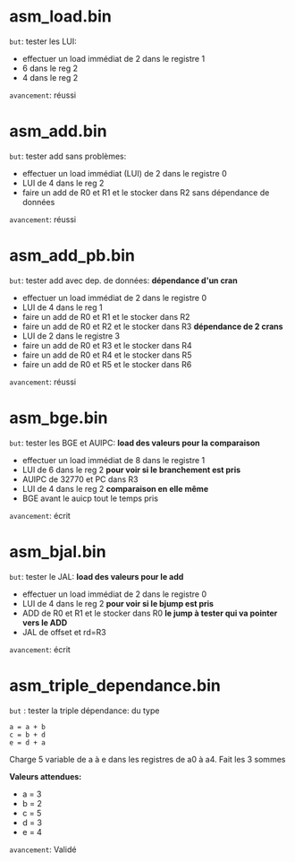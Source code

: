 # asm_load.bin
 `but`:  tester les LUI:
   - effectuer un load immédiat de 2 dans le registre 1
   - 6 dans le reg 2
   - 4 dans le reg 2

 `avancement`: réussi

# asm_add.bin
 `but`:  tester add sans problèmes:
   - effectuer un load immédiat (LUI) de 2 dans le registre 0
   - LUI de 4 dans le reg 2
   - faire un add de R0 et R1 et le stocker dans R2 sans dépendance de données

 `avancement`: réussi

# asm_add_pb.bin
   `but`:  tester add avec dep. de données:
   **dépendance d'un cran**
   - effectuer un load immédiat de 2 dans le registre 0
   - LUI de 4 dans le reg 1
   - faire un add de R0 et R1 et le stocker dans R2 
   - faire un add de R0 et R2 et le stocker dans R3 
   **dépendance de 2 crans**
   - LUI de 2 dans le registre 3
   - faire un add de R0 et R3 et le stocker dans R4 
   - faire un add de R0 et R4 et le stocker dans R5 
   - faire un add de R0 et R5 et le stocker dans R6 

   `avancement`: réussi 

# asm_bge.bin
 `but`:  tester les BGE et AUIPC:
   **load des valeurs pour la comparaison**
   - effectuer un load immédiat de 8 dans le registre 1
   - LUI de  6 dans le reg 2
   **pour voir si le branchement est pris**
   - AUIPC de 32770 et PC dans R3
   - LUI de  4 dans le reg 2
   **comparaison en elle même**
   - BGE avant le auicp tout le temps pris

 `avancement`: écrit

# asm_bjal.bin
 `but`:  tester le JAL:
   **load des valeurs pour le add**
   - effectuer un load immédiat de 2 dans le registre 0
   - LUI de 4 dans le reg 2
   **pour voir si le bjump est pris**
   - ADD de R0 et R1 et le stocker dans R0
   **le jump à tester qui va pointer vers le ADD**
   - JAL de offset  et rd=R3

 `avancement`: écrit

# asm_triple_dependance.bin
 `but` :  tester la triple dépendance: du type
  ```
  a = a + b
  c = b + d
  e = d + a
  ```
  Charge 5 variable de a à e dans les registres de a0 à a4.
  Fait les 3 sommes

  **Valeurs attendues:**
  - a = 3
  - b = 2
  - c = 5
  - d = 3
  - e = 4

 `avancement`: Validé